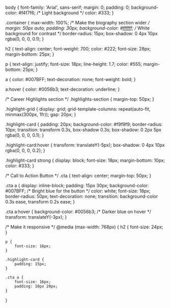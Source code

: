 body {
    font-family: 'Arial', sans-serif;
    margin: 0;
    padding: 0;
    background-color: #f4f7f6; /* Light background */
    color: #333;
}

.container {
    max-width: 100%; /* Make the biography section wider */
    margin: 50px auto;
    padding: 30px;
    background-color: #ffffff; /* White background for contrast */
    border-radius: 15px;
    box-shadow: 0 4px 10px rgba(0, 0, 0, 0.1);
}

h2 {
    text-align: center;
    font-weight: 700;
    color: #222;
    font-size: 28px;
    margin-bottom: 25px;
}

p {
    text-align: justify;
    font-size: 18px;
    line-height: 1.7;
    color: #555;
    margin-bottom: 25px;
}

a {
    color: #007BFF;
    text-decoration: none;
    font-weight: bold;
}

a:hover {
    color: #0056b3;
    text-decoration: underline;
}

/* Career Highlights section */
.highlights-section {
    margin-top: 50px;
}

.highlight-grid {
    display: grid;
    grid-template-columns: repeat(auto-fit, minmax(300px, 1fr));
    gap: 20px;
}

.highlight-card {
    padding: 20px;
    background-color: #f9f9f9;
    border-radius: 10px;
    transition: transform 0.3s, box-shadow 0.3s;
    box-shadow: 0 2px 5px rgba(0, 0, 0, 0.1);
}

.highlight-card:hover {
    transform: translateY(-5px);
    box-shadow: 0 4px 10px rgba(0, 0, 0, 0.2);
}

.highlight-card strong {
    display: block;
    font-size: 18px;
    margin-bottom: 10px;
    color: #333;
}

/* Call to Action Button */
.cta {
    text-align: center;
    margin-top: 50px;
}

.cta a {
    display: inline-block;
    padding: 15px 30px;
    background-color: #007BFF; /* Bright blue for the button */
    color: white;
    font-size: 18px;
    border-radius: 50px;
    text-decoration: none;
    transition: background-color 0.3s ease, transform 0.2s ease;
}

.cta a:hover {
    background-color: #0056b3; /* Darker blue on hover */
    transform: translateY(-3px);
}

/* Make it responsive */
@media (max-width: 768px) {
    h2 {
        font-size: 24px;
    }

    p {
        font-size: 16px;
    }

    .highlight-card {
        padding: 15px;
    }

    .cta a {
        font-size: 16px;
        padding: 10px 20px;
    }
}
